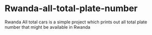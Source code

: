 # Rwanda-all-total-plate-number
Rwanda All total cars is a simple project which prints out all total plate number that might be available in Rwanda
